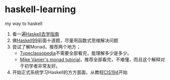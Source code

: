 # haskell-learning
my way to haskell

1. 看一遍[Haskell去学指南][1]
2. 做[Haskell99][2]前面十道题，尽量用函数式思维解决问题
3. 尝试了解Monad，推荐两个地方；
    - [Typeclassopedia][3]不需要全部看完，能理解多少是多少。
    - [Mike Vanier's monad tutorial][4]，推荐全部看完，不难懂，而且这个解释对于初学者非常友好。
4. 开始正式系统学习Haskell的方方面面，从教程[CIS194][5]开始


[1]: http://learnyoua.haskell.sg/content/zh-cn/index.html
[2]: https://wiki.haskell.org/H-99:_Ninety-Nine_Haskell_Problems
[3]: https://wiki.haskell.org/Typeclassopedia
[4]: http://mvanier.livejournal.com/3917.html
[5]: http://www.seas.upenn.edu/~cis194/spring13/
